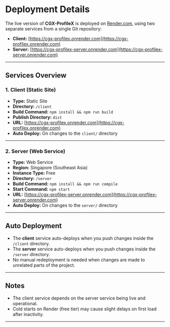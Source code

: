 # Deployment Details

The live version of **CGX-ProfileX** is deployed on [Render.com](https://render.com), using two separate services from a single Git repository:

-   **Client:** [https://cgx-profilex.onrender.com](https://cgx-profilex.onrender.com)
-   **Server:** [https://cgx-profilex-server.onrender.com](https://cgx-profilex-server.onrender.com)

---

## Services Overview

### 1. **Client (Static Site)**

-   **Type:** Static Site
-   **Directory:** `/client`
-   **Build Command:** `npm install && npm run build`
-   **Publish Directory:** `dist`
-   **URL:** [https://cgx-profilex.onrender.com](https://cgx-profilex.onrender.com)
-   **Auto Deploy:** On changes to the `client/` directory

---

### 2. **Server (Web Service)**

-   **Type:** Web Service
-   **Region:** Singapore (Southeast Asia)
-   **Instance Type:** Free
-   **Directory:** `/server`
-   **Build Command:** `npm install && npm run compile`
-   **Start Command:** `npm start`
-   **URL:** [https://cgx-profilex-server.onrender.com](https://cgx-profilex-server.onrender.com)
-   **Auto Deploy:** On changes to the `server/` directory

---

## Auto Deployment

-   The **client** service auto-deploys when you push changes inside the `/client` directory.
-   The **server** service auto-deploys when you push changes inside the `/server` directory.
-   No manual redeployment is needed when changes are made to unrelated parts of the project.

---

## Notes

-   The client service depends on the server service being live and operational.
-   Cold starts on Render (free tier) may cause slight delays on first load after inactivity.

---
